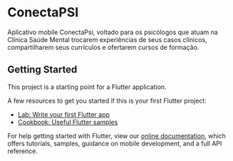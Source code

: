 # ConectaPSI

Aplicativo mobile ConectaPsi,  voltado para os psicólogos que atuam na Clínica Saúde Mental trocarem experiências de seus casos clínicos, compartilharem seus currículos e ofertarem cursos de formação. 

## Getting Started

This project is a starting point for a Flutter application.

A few resources to get you started if this is your first Flutter project:

- [Lab: Write your first Flutter app](https://flutter.dev/docs/get-started/codelab)
- [Cookbook: Useful Flutter samples](https://flutter.dev/docs/cookbook)

For help getting started with Flutter, view our
[online documentation](https://flutter.dev/docs), which offers tutorials,
samples, guidance on mobile development, and a full API reference.
